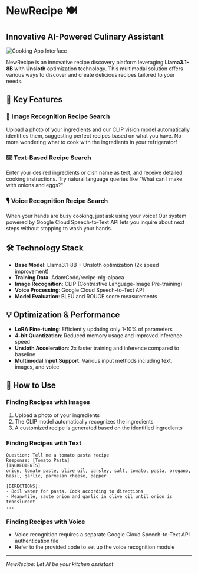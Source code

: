 # NewRecipe 🍽️

## Innovative AI-Powered Culinary Assistant

![Cooking App Interface](https://github.com/user-attachments/assets/f9d48386-1f5e-4cec-b295-3facaa42d186)

NewRecipe is an innovative recipe discovery platform leveraging **Llama3.1-8B** with **Unsloth** optimization technology. This multimodal solution offers various ways to discover and create delicious recipes tailored to your needs.

## 🌟 Key Features

### 📸 Image Recognition Recipe Search
Upload a photo of your ingredients and our CLIP vision model automatically identifies them, suggesting perfect recipes based on what you have. No more wondering what to cook with the ingredients in your refrigerator!

### ⌨️ Text-Based Recipe Search
Enter your desired ingredients or dish name as text, and receive detailed cooking instructions. Try natural language queries like "What can I make with onions and eggs?"

### 🎙️ Voice Recognition Recipe Search
When your hands are busy cooking, just ask using your voice! Our system powered by Google Cloud Speech-to-Text API lets you inquire about next steps without stopping to wash your hands.

## 🛠️ Technology Stack

- **Base Model**: Llama3.1-8B + Unsloth optimization (2x speed improvement)
- **Training Data**: AdamCodd/recipe-nlg-alpaca
- **Image Recognition**: CLIP (Contrastive Language-Image Pre-training)
- **Voice Processing**: Google Cloud Speech-to-Text API
- **Model Evaluation**: BLEU and ROUGE score measurements

## 💡 Optimization & Performance

- **LoRA Fine-tuning**: Efficiently updating only 1-10% of parameters
- **4-bit Quantization**: Reduced memory usage and improved inference speed
- **Unsloth Acceleration**: 2x faster training and inference compared to baseline
- **Multimodal Input Support**: Various input methods including text, images, and voice

## 🚀 How to Use

### Finding Recipes with Images
1. Upload a photo of your ingredients
2. The CLIP model automatically recognizes the ingredients
3. A customized recipe is generated based on the identified ingredients

### Finding Recipes with Text
```
Question: Tell me a tomato pasta recipe
Response: [Tomato Pasta]
[INGREDIENTS]
onion, tomato paste, olive oil, parsley, salt, tomato, pasta, oregano, 
basil, garlic, parmesan cheese, pepper

[DIRECTIONS]:
- Boil water for pasta. Cook according to directions
- Meanwhile, saute onion and garlic in olive oil until onion is translucent
...
```

### Finding Recipes with Voice
- Voice recognition requires a separate Google Cloud Speech-to-Text API authentication file
- Refer to the provided code to set up the voice recognition module

---

*NewRecipe: Let AI be your kitchen assistant*
